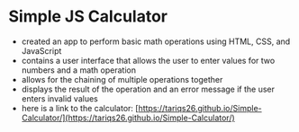 <h1> Simple JS Calculator </h1>

- created an app to perform basic math operations using HTML, CSS, and JavaScript
- contains a user interface that allows the user to enter values for two numbers and a math operation
- allows for the chaining of multiple operations together
- displays the result of the operation and an error message if the user enters invalid values
- here is a link to the calculator: [https://tariqs26.github.io/Simple-Calculator/](https://tariqs26.github.io/Simple-Calculator/)




